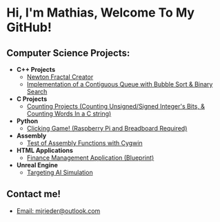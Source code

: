 <h1>Hi, I'm Mathias, Welcome To My GitHub!</h1>

<h2>Computer Science Projects:</h2>

- <b>C++ Projects</b>
  - [Newton Fractal Creator](https://github.com/MathiasJRieder/)
  - [Implementation of a Contiguous Queue with Bubble Sort & Binary Search](https://github.com/MathiasJRieder/)
- <b>C Projects</b>
  - [Counting Projects (Counting Unsigned/Signed Integer's Bits, & Counting Words In a C string)](https://github.com/MathiasJRieder/)
- <b>Python</b>
  - [Clicking Game! (Raspberry Pi and Breadboard Required)](https://github.com/MathiasJRieder/)
- <b>Assembly</b>
  - [Test of Assembly Functions with Cygwin](https://github.com/MathiasJRieder/)
- <b>HTML Applications</b>
  - [Finance Management Application (Blueprint)](https://github.com/MathiasJRieder/FinanceManagement)
- <b>Unreal Engine</b>
  - [Targeting AI Simulation](https://github.com/MathiasJRieder/)
  
 <h2> Contact me!</h2>
 
 - [Email: mjrieder@outlook.com](mailto:mjrieder@outlook.com)
